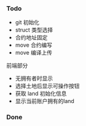 ### Todo

- git 初始化
- struct 类型选择
- 合约地址固定
- move 合约编写
- move 编译上传

前端部分

- 无拥有者时显示
- 选择土地后显示可操作按钮
- 获取 land 初始化信息
- 显示当前账户拥有的land

### Done